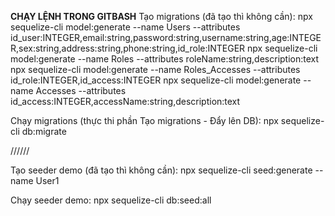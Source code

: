 **CHẠY LỆNH TRONG GITBASH**
Tạo migrations (đã tạo thì không cần):
npx sequelize-cli model:generate --name Users --attributes id_user:INTEGER,email:string,password:string,username:string,age:INTEGER,sex:string,address:string,phone:string,id_role:INTEGER
npx sequelize-cli model:generate --name Roles --attributes roleName:string,description:text
npx sequelize-cli model:generate --name Roles_Accesses --attributes id_role:INTEGER,id_access:INTEGER
npx sequelize-cli model:generate --name Accesses --attributes id_access:INTEGER,accessName:string,description:text

Chạy migrations (thực thi phần Tạo migrations - Đẩy lên DB):
npx sequelize-cli db:migrate

//////

Tạo seeder demo (đã tạo thì không cần):
npx sequelize-cli seed:generate --name User1

Chạy seeder demo:
npx sequelize-cli db:seed:all